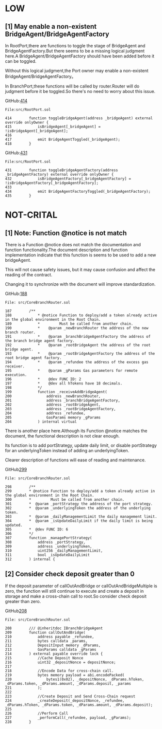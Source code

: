 # LOW

## [1] May enable a non-existent BridgeAgent/BridgeAgentFactory

In RootPort,there are functions to toggle the stage of BridgeAgent and BridgeAgentFactory.But there seems to be a missing logical judgment here.A BridgeAgent/BridgeAgentFactory should have been added before it can be toggled.  
  
Without this logical judgment,the Port owner may enable a non-existent BridgeAgent/BridgeAgentFactory。  
  
In BranchPort,these functions will be called by router.Router will do judgment before it be toggled.So there's no need to worry about this issue.

GitHub:[414](https://github.com/code-423n4/2023-09-maia/blob/f5ba4de628836b2a29f9b5fff59499690008c463/src/RootPort.sol#L414)


    File:src/RootPort.sol

    414        function toggleBridgeAgent(address _bridgeAgent) external override onlyOwner {
    415            isBridgeAgent[_bridgeAgent] = !isBridgeAgent[_bridgeAgent];
    416
    417            emit BridgeAgentToggled(_bridgeAgent);
    418        }

  
GitHub:[431](https://github.com/code-423n4/2023-09-maia/blob/f5ba4de628836b2a29f9b5fff59499690008c463/src/RootPort.sol#L431)


    File:src/RootPort.sol

    431        function toggleBridgeAgentFactory(address _bridgeAgentFactory) external override onlyOwner {
    432            isBridgeAgentFactory[_bridgeAgentFactory] = !isBridgeAgentFactory[_bridgeAgentFactory];
    433
    434            emit BridgeAgentFactoryToggled(_bridgeAgentFactory);
    435        }


# NOT-CRITAL

## [1] Note: Function @notice is not match
There is a Function @notice does not match the documentation and function functionality.The document description and function implementation indicate that this function is seems to be used to add a new bridgeAgent.  
  
This will not cause safety issues, but it may cause confusion and affect the reading of the contract.  
  
Changing it to synchronize with the document will improve standardization.
  
GitHub:[188](https://github.com/code-423n4/2023-09-maia/blob/6c21f6b739252367c5fe770fed3ff76eb3ca2c86/src/CoreBranchRouter.sol#L188)
    
    File: src/CoreBranchRouter.sol

    187        /**
    188            * @notice Function to deploy/add a token already active in the global environment in the Root Chain.
    189            *         Must be called from another chain.
    190            *    @param _newBranchRouter the address of the new branch router.
    191            *    @param _branchBridgeAgentFactory the address of the branch bridge agent factory.
    192            *    @param _rootBridgeAgent the address of the root bridge agent.
    193            *    @param _rootBridgeAgentFactory the address of the root bridge agent factory.
    194            *    @param _refundee the address of the excess gas receiver.
    195            *    @param _gParams Gas parameters for remote execution.
    196            *    @dev FUNC ID: 2
    197            *    @dev all hTokens have 18 decimals.
    198            */
    199            function _receiveAddBridgeAgent(
    200                address _newBranchRouter,
    201                address _branchBridgeAgentFactory,
    202                address _rootBridgeAgent,
    203                address _rootBridgeAgentFactory,
    204                address _refundee,
    205                GasParams memory _gParams
    204            ) internal virtual


There is another place here.Although its Function @notice matches the document, the functional description is not clear enough.  
  
Its function is to add portStrategy, update daily limit, or disable portStrategy for an underlyingToken instead of adding an underlyingToken.  
  
Clearer description of functions will ease of reading and maintenance.  


GitHub[299](https://github.com/code-423n4/2023-09-maia/blob/f5ba4de628836b2a29f9b5fff59499690008c463/src/CoreBranchRouter.sol#L299C1-L299C1)

    File: src/CoreBranchRouter.sol

    298        /**
    299        * @notice Function to deploy/add a token already active in the global environment in the Root Chain.
    300        *         Must be called from another chain.
    301        *  @param _portStrategy the address of the port strategy.
    302        *  @param _underlyingToken the address of the underlying token.
    303        *  @param _dailyManagementLimit the daily management limit.
    304        *  @param _isUpdateDailyLimit if the daily limit is being updated.
    305        *  @dev FUNC ID: 6
    306        */
    307        function _managePortStrategy(
    308            address _portStrategy,
    309            address _underlyingToken,
    310            uint256 _dailyManagementLimit,
    311            bool _isUpdateDailyLimit
    312        ) internal {
## [2] Consider check deposit greater than 0
If the deposit parameter of callOutAndBridge or callOutAndBridgeMultiple is zero, the function will still continue to execute and create a deposit in storage and make a cross-chain call to root.So consider check deposit greater than zero.


GitHub[208](https://github.com/code-423n4/2023-09-maia/blob/f5ba4de628836b2a29f9b5fff59499690008c463/src/BranchBridgeAgent.sol#L208C1-L208C1)

    File: src/CoreBranchRouter.sol

    208        /// @inheritdoc IBranchBridgeAgent
    209        function callOutAndBridge(
    210            address payable _refundee,
    211            bytes calldata _params,
    212            DepositInput memory _dParams,
    213            GasParams calldata _gParams
    214        ) external payable override lock {
    215            //Cache Deposit Nonce
    216            uint32 _depositNonce = depositNonce;
    217
    218            //Encode Data for cross-chain call.
    219            bytes memory payload = abi.encodePacked(
    220                bytes1(0x02), _depositNonce, _dParams.hToken, _dParams.token, _dParams.amount, _dParams.deposit, _params
    221            );
    222
    223            //Create Deposit and Send Cross-Chain request
    224            _createDeposit(_depositNonce, _refundee, _dParams.hToken, _dParams.token, _dParams.amount, _dParams.deposit);
    225
    226            //Perform Call
    227            _performCall(_refundee, payload, _gParams);
    228        }

